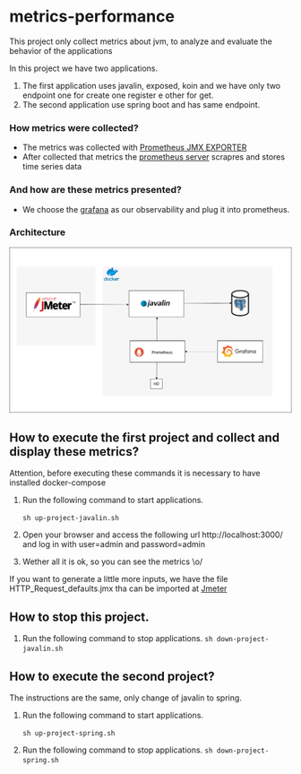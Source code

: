 # metrics-performance
This project only collect metrics about jvm, to analyze and evaluate the behavior of the applications

In this project we have two applications.

1. The first application uses javalin, exposed, koin and we have only two endpoint one for create one register e other for get.
2. The second application use spring boot and has same endpoint.

### How metrics were collected?
- The metrics was collected with [Prometheus JMX EXPORTER](https://github.com/prometheus/jmx_exporter) 
- After collected that metrics the [prometheus server](https://prometheus.io/docs/introduction/overview/) scrapres and stores time series data

### And how are these metrics presented?
- We choose the [grafana](https://grafana.com/) as our observability and plug it into prometheus.

### Architecture

![system](https://github.com/marcelop3251/metrics-performance/blob/main/architecture.png)
          

## How to execute the first project and collect and display these metrics?

Attention, before executing these commands it is necessary to have installed docker-compose

1. Run the following command to start applications.

    ` sh up-project-javalin.sh `
2. Open your browser and access the following url http://localhost:3000/ and log in with user=admin and password=admin
3. Wether all it is ok, so you can see the metrics \o/

If you want to generate a little more inputs, we have the file HTTP_Request_defaults.jmx tha can be imported at [Jmeter](https://jmeter.apache.org/)

## How to stop this project.
1. Run the following command to stop applications.
`sh down-project-javalin.sh`
   
## How to execute the second project?
The instructions are the same, only change of javalin to spring.
1. Run the following command to start applications.

   `sh up-project-spring.sh`
2. Run the following command to stop applications.
   `sh down-project-spring.sh`
